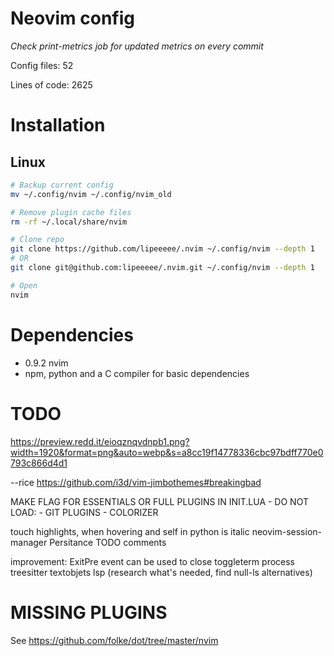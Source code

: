 # Neovim config

*Check print-metrics job for updated metrics on every commit*

Config files: 52

Lines of code: 2625


# Installation
## Linux
```bash
# Backup current config
mv ~/.config/nvim ~/.config/nvim_old

# Remove plugin cache files
rm -rf ~/.local/share/nvim

# Clone repo
git clone https://github.com/lipeeeee/.nvim ~/.config/nvim --depth 1
# OR
git clone git@github.com:lipeeeee/.nvim.git ~/.config/nvim --depth 1

# Open
nvim
```

# Dependencies
- 0.9.2 nvim
- npm, python and a C compiler for basic dependencies

# TODO
https://preview.redd.it/eioqznqvdnpb1.png?width=1920&format=png&auto=webp&s=a8cc19f14778336cbc97bdff770e0793c866d4d1

--rice
https://github.com/i3d/vim-jimbothemes#breakingbad

MAKE FLAG FOR ESSENTIALS OR FULL PLUGINS IN INIT.LUA
    - DO NOT LOAD:
    - GIT PLUGINS
    - COLORIZER 

touch highlights, when hovering and self in python is italic
neovim-session-manager
Persitance
TODO comments

improvement: ExitPre event can be used to close toggleterm process 
treesitter textobjets
lsp (research what's needed, find null-ls alternatives)

# MISSING PLUGINS
See https://github.com/folke/dot/tree/master/nvim
